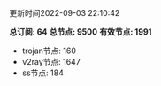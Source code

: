 更新时间2022-09-03 22:10:42

**总订阅: 64**
**总节点: 9500**
**有效节点: 1991**
- trojan节点: 160
- v2ray节点: 1647
- ss节点: 184

